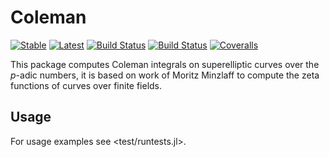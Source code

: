 # Coleman

[![Stable](https://img.shields.io/badge/docs-stable-blue.svg)](https://alexjbest.github.io/Coleman.jl/stable)
[![Latest](https://img.shields.io/badge/docs-latest-blue.svg)](https://alexjbest.github.io/Coleman.jl/latest)
[![Build Status](https://travis-ci.org/alexjbest/Coleman.jl.svg?branch=master)](https://travis-ci.org/alexjbest/Coleman.jl)
[![Build Status](https://ci.appveyor.com/api/projects/status/github/alexjbest/Coleman.jl?svg=true)](https://ci.appveyor.com/project/alexjbest/Coleman-jl)
[![Coveralls](https://coveralls.io/repos/github/alexjbest/Coleman.jl/badge.svg?branch=master&service=github)](https://coveralls.io/github/alexjbest/Coleman.jl?branch=master)


This package computes Coleman integrals on superelliptic curves over the $p$-adic numbers, it is based on work of Moritz Minzlaff to compute the zeta functions of curves over finite fields.

## Usage
For usage examples see <test/runtests.jl>.

